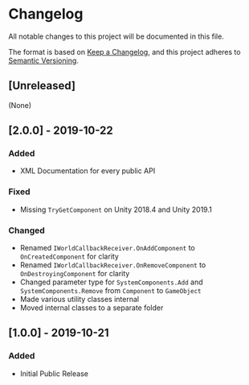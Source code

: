 # Changelog

All notable changes to this project will be documented in this file.

The format is based on [Keep a Changelog](https://keepachangelog.com/en/1.0.0/),
and this project adheres to [Semantic Versioning](https://semver.org/spec/v2.0.0.html).

## [Unreleased]

(None)

## [2.0.0] - 2019-10-22

### Added
- XML Documentation for every public API

### Fixed
- Missing `TryGetComponent` on Unity 2018.4 and Unity 2019.1

### Changed
- Renamed `IWorldCallbackReceiver.OnAddComponent` to `OnCreatedComponent` for clarity
- Renamed `IWorldCallbackReceiver.OnRemoveComponent` to `OnDestroyingComponent` for clarity
- Changed parameter type for `SystemComponents.Add` and `SystemComponents.Remove` from `Component` to `GameObject` 
- Made various utility classes internal
- Moved internal classes to a separate folder

## [1.0.0] - 2019-10-21

### Added
- Initial Public Release